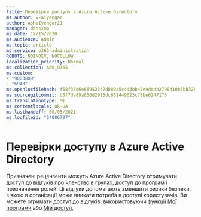 ```yaml
---
title: Перевірки доступу в Azure Active Directory
ms.author: v-aiyengar
author: AshaIyengar21
manager: dansimp
ms.date: 12/15/2020
ms.audience: Admin
ms.topic: article
ms.service: o365-administration
ROBOTS: NOINDEX, NOFOLLOW
localization_priority: Normal
ms.collection: Adm_O365
ms.custom:
- "9003889"
- "6943"
ms.openlocfilehash: f58f35d6e66952347d880a5c443bb47e9deab2798410b5bb32895667572f1f58
ms.sourcegitcommit: b5f7da89a650d2915dc652449623c78be6247175
ms.translationtype: MT
ms.contentlocale: uk-UA
ms.lasthandoff: 08/05/2021
ms.locfileid: "54086797"
---
```

# <a name="perform-access-reviews-in-azure-active-directory"></a>Перевірки доступу в Azure Active Directory

Призначені рецензенти можуть Azure Active Directory отримувати доступ до відгуків про членство в групах, доступ до програм і призначення ролей. Ці відгуки допомагають зменшити ризики безпеки, з якою в організації може виикати потреба в доступі користувачів. Ви можете отримати доступ до відгуків, використовуючи функції [Мої програми](https://go.microsoft.com/fwlink/?linkid=2134605) або [Мій доступ.](https://go.microsoft.com/fwlink/?linkid=2134505)